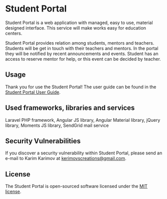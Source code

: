 # Student Portal

Student Portal is a web application with managed, easy to use, material designed interface. This service will make works easy for education centers.

Student Portal provides relation among students, mentors and teachers. Students will be get in touch with their teachers and mentors. In the portal they will be notified by recent announcements and events. Student has an access to reserve mentor for help, or this event can be decided by teacher.

## Usage

Thank you for use the Student Portal! The user guide can be found in the [Student Portal User Guide](https://drive.google.com/file/d/0B7zdFw2jJZjueXFVY0syekd1bjQ/view?usp=sharing).

## Used frameworks, libraries and services

Laravel PHP framework, Angular JS library, Angular Material library,  jQuery library, Moments JS library, SendGrid mail service

## Security Vulnerabilities

If you discover a security vulnerability within Student Portal, please send an e-mail to Karim Karimov at kerimovscreations@gmail.com.

## License

The Student Portal is open-sourced software licensed under the [MIT license](http://opensource.org/licenses/MIT).

